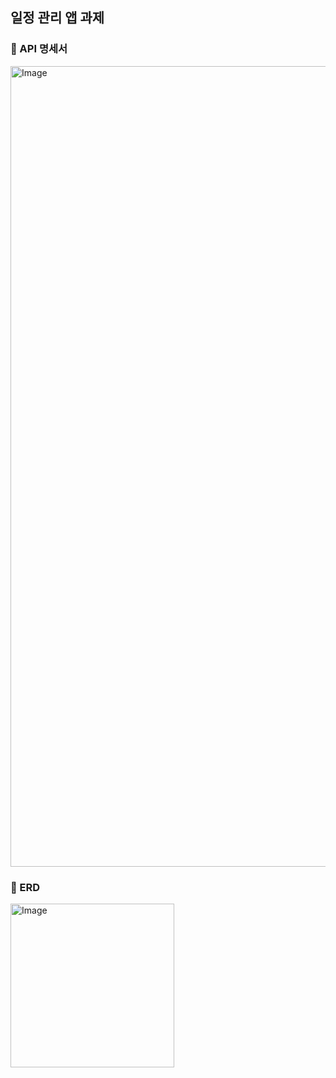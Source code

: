 ## 일정 관리 앱 과제
### 🚀 API 명세서
<img width="1281" alt="Image" src="https://github.com/user-attachments/assets/9dfc510f-e408-4148-9049-c1f65ef8841d" />

### 🚀 ERD
<img width="262" alt="Image" src="https://github.com/user-attachments/assets/f5ab9bd9-793f-43b4-95ea-2d1da910c54d" />